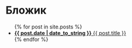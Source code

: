 # Бложик
<ul>
  {% for post in site.posts %}
    <li>
      <a href="{{ post.url | prepend: site.baseurl }}"><b>{{ post.date | date_to_string }}</b> {{ post.title }}</a>
    </li>
  {% endfor %}
</ul>